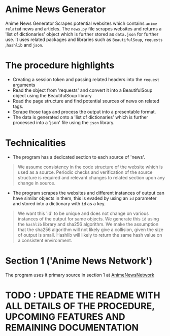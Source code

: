 # Anime News Generator

Anime News Generator Scrapes potential websites which contains `anime related` news and articles.
The `news.py` file scrapes websites and returns a 'list of dictionaries' object which is further stored as `data.json` for further use. It uses related packages and libraries such as `BeautifulSoup`, `requests` ,`hashlib` and `json`.


# The procedure highlights

  - Creating a session token and passing related headers into the `request` arguments
  - Read the object from 'requests' and convert it into a BeautifulSoup object using the BeautifulSoup library
  - Read the page structure and find potential sources of news on related tags.
  - Scrape those tags and process the output into a presentable format.
  - The data is generated onto a 'list of dictionaries' which is further processed into a 'json' file using the `json` library.

# Technicalities

  - The program has a dedicated section to each source of 'news'.
  > We assume consistency in the code structure of the website which is used as a source.
  > Periodic checks and verification of the source structure is required and relevant changes to related section
  > upon any change in source.
  - The program scrapes the websites and different instances of output can have similar objects in them, this is evaded by using an `id` parameter and stored into a dictionary with `id` as a key.
  > We want this 'id' to be unique and does not change on various instances of the output for same objects.
  > We generate this `id` using the `hashlib` library and sha256 algorithm.
  > We make the assumption that the sha256 algorithm will not likely give a collision, given the size of output is small.
  > Hashlib will likely to return the same hash value on a consistent environment.

  # Section 1 ('Anime News Network')
The program uses it primary source in section 1 at [AnimeNewsNetwork]('https://www.animenewsnetwork.com/')



  # TODO : UPDATE THE README WITH ALL DETAILS OF THE PROCEDURE, UPCOMING FEATURES AND REMAINING DOCUMENTATION
